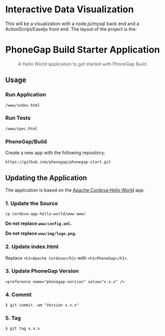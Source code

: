 Interactive Data Visualization
==============================

This will be a visualization with a node.js/mysql back end and a ActionScript/Easeljs front end. The layout of the project is the:

PhoneGap Build Starter Application
==================================

> A Hello World application to get started with PhoneGap Build.

## Usage

### Run Application

    /www/index.html

### Run Tests

    /www/spec.html

### PhoneGap/Build

Create a new app with the following repository:

    https://github.com/phonegap/phonegap-start.git

## Updating the Application

The application is based on the [Apache Cordova Hello World][cordova-app] app.

### 1. Update the Source

    cp cordova-app-hello-world/www www/

__Do not replace `www/config.xml`.__

__Do not replace `www/img/logo.png`.__

### 2. Update index.html

Replace `<h1>Apache Cordova</h1>` with `<h1>PhoneGap</h1>`.

### 3. Update PhoneGap Version

    <preference name="phonegap-version" value="x.x.x" />

### 4. Commit

    $ git commit -am "Version x.x.x"

### 5. Tag

    $ git tag x.x.x

[cordova-app]: http://github.com/apache/cordova-app-hello-world

